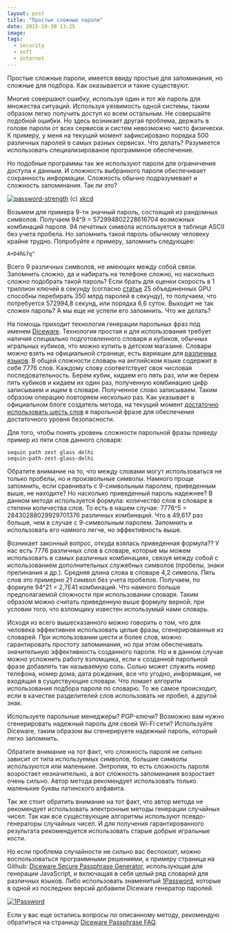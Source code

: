 ```yaml
---
layout: post
title: "Простые сложные пароли"
date: 2015-10-30 13:25
image:
tags:
  - security
  - soft
  - internet
---
```


Простые сложные пароли, имеется ввиду простые для запоминания, но сложные для подбора. Как оказывается и такие существуют.

Многие совершают ошибку, используя один и тот же пароль для множества ситуаций. Используя уязвимость одной системы, таким образом легко получить доступ ко всем остальным. Не совершайте подобной ошибки. Но здесь возникает другая проблема, держать в голове пароли от всех сервисов и систем невозможно чисто физически. К примеру, у меня на текущий момент зафиксировано порядка 500 различных паролей в самых разных сервисах. Что делать? Разумеется использовать специализированое программное обеспечение.

Но подобные программы так же используют пароли для ограничения доступа к данным. И сложность выбранного пароля обеспечивает сохранность информации. Сложность обычно подразумевает и сложность запоминания. Так ли это?

[![password-strength](http://static.juev.org/2015/10/password_strength.png)](http://static.juev.org/2015/10/password_strength.png)
(c) [xkcd](https://xkcd.com/936/ "Password Strength")

Возьмем для примера 9-ти значный пароль, состоящий из рандомных символов. Получаем 94^9 = 572994802228616704 возможных комбинаций пароля. 94 печатных символа используется в таблице ASCII без учета пробела. Но запомнить такой пароль обычному человеку крайне трудно. Попробуйте к примеру, запомнить следующее:

    A+D4R&7q^

Всего 9 различных символов, не имеющих между собой связи. Запомнить сложно, да и набирать на телефоне сложно, но насколько сложно подобрать такой пароль? Если брать для оценки скорость в 1 триллион ключей в секунду (согласно [статье](http://www.techspot.com/news/51044-25-gpu-cluster-can-brute-force-windows-password-in-record-time.html) 25 объединенных GPU способны перебирать 350 млрд паролей в секунду), то получаем, что потребуется 572994,8 секунд, или порядка 6,6 суток. Выходит не так сложен пароль? А мы еще не успели его запомнить. Что же делать?

На помощь приходит технология генерации парольных фраз под именем [Diceware](http://world.std.com/~reinhold/diceware.html "The Diceware Passphrase Home Page"). Технология простая и для использования требует наличия специально подготовленного словаря и кубиков, обычных игральных кубиков, что можно купить в детском магазине. Словари можно взять на официальной странице, есть вариации для [различных языков](http://world.std.com/~reinhold/diceware.html#languages "Diceware in Other Languages"). В общей сложности словарь на английском языке содержит в себе 7776 слов. Каждому слову соответствует своя числовая последовательность. Берем кубик, кидаем его пять раз, или же берем пять кубиков и кидаем их один раз, полученную комбинацию цифр записываем и ищем в словаре. Полученное слово записываем. Таким образом операцию повторяем несколько раз. Как указывает в официальном блоге создатель метода, на текущий момент [достаточно использовать шесть слов](http://diceware.blogspot.com/2014/03/time-to-add-word.html "Time to add a word") в парольной фразе для обеспечения достаточного уровня безопасности.

Для того, чтобы понять уровень сложности парольной фразы приведу пример из пяти слов данного словаря:

    sequin path zest glass delhi
    sequin-path-zest-glass-delhi

Обратите внимание на то, что между словами могут использоваться не только пробелы, но и произвольные символы. Намного проще запомнить, если сравнивать с 9-символьным паролем, приведенным выше, не находите? Но насколько приведенный пароль надежнее? В данном методе используется формула: количество слов в словаре в степени количества слов. То есть в нашем случае: 7776^5 = 28430288029929701376 различных комбинаций. Что в 49,617 раз больше, чем в случае с 9-символьным паролем. Запомнить и использовать его намного легче, но эффективность выше.

Возникает законный вопрос, откуда взялась приведенная формула?? У нас есть 7776 различных слов в словаре, которые мы можем использовать в самых различных комбинациях, связуя между собой с использованием дополнительных служебных символов (пробелы, знаки препинания и др.). Средняя длина слова в словаре 4,2 символа. Пять слов это примерно 21 символ без учета пробелов. Получаем, по формуле 94^21 = 2,7E41 комбинаций. Что намного больше предполагаемой сложности при использовании словаря. Таким образом можно считать приведенную выше формулу верной, при условии того, что взломщику известен использумый нами словарь.

Исходя из всего вышесказанного можно говорить о том, что для человека эффективнее использовать целые фразы, сгенерированные из словарей. При использовании шести и более слов, можно гарантировать простоту запоминания, но при этом обеспечивать значительную эффективность созданного пароля. Но и в данном случае можно усложнить работу взломщика, если к созданной парольной фразе добавлять так называемую соль. Солью может служить номер телефона, номер дома, дата рождения, все что угодно, информация, не входящая в существующие словари. Что ломает алгоритм использования подбора пароля по словарю. То же самое происходит, если в качестве разделителей слов использовать не пробел, а другой знак.

Используете парольные менеджеры? PGP-ключи? Возможно вам нужно сгенерировать надежный пароль для своей Wi-Fi сети? Используйте Diceware, таким образом вы сгенерируете надежный пароль, который легко запомнить.

Обратите внимание на тот факт, что сложность пароля не сильно зависит от типа используемых символов, большие символы используются или маленькие. Энтропия, то есть сложность пароля возростает незначительно, а вот сложность запоминания возростает очень сильно. Автор метода рекомендует использовать только маленькие буквы латинского алфавита.

Так же стоит обратить внимание на тот факт, что автор метода не рекомендует использовать электронные методы генерации случайных чисел. Так как все существующие алгоритмы используют псевдо-генераторы случайных чисел. И для получения гарантированного результата рекомендуется использовать старые добрые игральные кости.

Но если проблема случайности не сильно вас беспокоит, можно воспользоваться программными решениями, к примеру страница на Github: [Diceware Secure Passphrase Generator](https://grempe.github.io/diceware/ "Diceware Secure Passphrase Generator"), использующая для генерации JavaScript, и включащая в себя целый ряд словарей для различных языков. Либо использовать знаменитый [1Password](https://agilebits.com/onepassword "1Password"), которые в одной из последних версий добавили Diceware генератор паролей.

[![1Password](http://static.juev.org/2015/10/1Password.png)](http://static.juev.org/2015/10/1Password.png)

Если у вас еще остались вопросы по описанному методу, рекомендую обратиться на страницу [Diceware Passphrase FAQ](http://world.std.com/~reinhold/dicewarefaq.html "FAQ").
